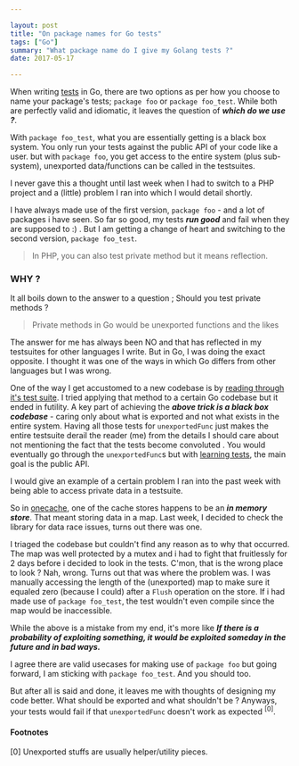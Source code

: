 ```yaml
---

layout: post
title: "On package names for Go tests"
tags: ["Go"]
summary: "What package name do I give my Golang tests ?"
date: 2017-05-17

---
```


When writing [tests](/blog/2017/04/08/testing-http-handlers-go/) in Go, there are two options as per how you choose to name your package's tests; `package foo` or `package foo_test`.
While both are perfectly valid and idiomatic, it leaves the question of ___which do we use ?___.

With `package foo_test`, what you are essentially getting is a black box system.
You only run your tests against the public API of your code like a user. but with `package foo`, you get access to the entire system (plus sub-system),
unexported data/functions can be called in the testsuites.

I never gave this a thought until last week when I had to switch to a PHP project and a (little) problem I ran into which I would detail shortly.

I have always made use of the first version, `package foo` - and a lot of packages i have seen. So far so good,
my tests ___run good___ and fail when they are supposed to :) . But I am getting a change of heart and switching to the second version, `package foo_test`.

> In PHP, you can also test private method but it means reflection.

### WHY ?

It all boils down to the answer to a question ; Should you test private methods ?

> Private methods in Go would be unexported functions and the likes

The answer for me has always been NO and that has reflected in my testsuites for other languages I write.
But in Go, I was doing the exact opposite. I thought it was one of the ways in which Go differs from other languages but I was wrong.

One of the way I get accustomed to a new codebase is by [reading through it's test suite](/blog/2017/01/21/never-underestimate-a-broken-testsuite/). I tried applying that method to a certain Go codebase but it ended in futility.
A key part of achieving the ___above trick is a black box codebase___ - caring only about what is exported and not what exists in the entire system.
Having all those tests for `unexportedFunc` just makes the entire testsuite derail the reader (me) from the details I should care about not mentioning the fact that the tests become convoluted .
You would eventually go through the `unexportedFunc`s but with [learning tests](/blog/2017/01/21/never-underestimate-a-broken-testsuite/), the main goal is the public API.

I would give an example of a certain problem I ran into the past week with being able to access private data in a testsuite.

So in [onecache](https://github.com/adelowo), one of the cache stores happens to be an ___in memory store___.
That meant storing data in a map. Last week, I decided to check the library for data race issues, turns out there was one.

I triaged the codebase but couldn't find any reason as to why that occurred.
The map was well protected by a mutex and i had to fight that fruitlessly for 2 days before i decided to look in the tests.
C'mon, that is the wrong place to look ? Nah, wrong. Turns out that was where the problem was.
I was manually accessing the length of the (unexported) map to make sure it equaled zero (because I could) after a `Flush` operation on the store.
If i had made use of `package foo_test`, the test wouldn't even compile since the map would be inaccessible.

While the above is a mistake from my end, it's more like ___If there is a probability of exploiting something,
it would be exploited someday in the future and in bad ways.___

I agree there are valid usecases for making use of `package foo` but going forward, I am sticking with `package foo_test`. And you should too.

But after all is said and done, it leaves me with thoughts of designing my code better.
What should be exported and what shouldn't be ? Anyways, your tests would fail if that `unexportedFunc` doesn't work as expected <sup>[0]</sup>.

#### Footnotes

[0] Unexported stuffs are usually helper/utility pieces.


